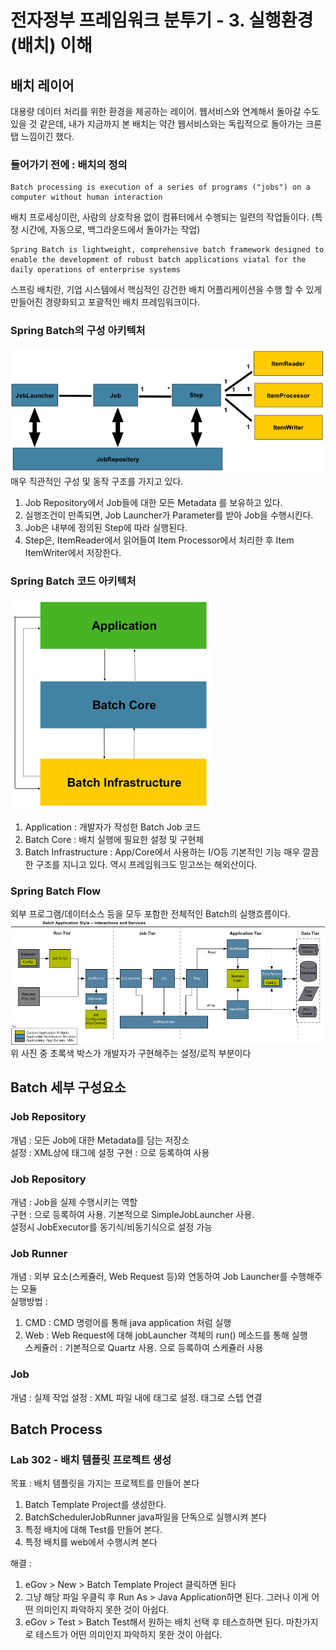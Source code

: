 # 전자정부 프레임워크 분투기 - 3. 실행환경(배치) 이해
## 배치 레이어
대용량 데이터 처리를 위한 환경을 제공하는 레이어. 웹서비스와 연계해서 돌아갈 수도 있을 것 같은데, 내가 지금까지 본 배치는 약간 웹서비스와는 독립적으로 돌아가는 크론탭 느낌이긴 했다.  

### 들어가기 전에 : 배치의 정의
    Batch processing is execution of a series of programs ("jobs") on a computer without human interaction

배치 프로세싱이란, 사람의 상호작용 없이 컴퓨터에서 수행되는 일련의 작업들이다. (특정 시간에, 자동으로, 백그라운드에서 돌아가는 작업)  

    Spring Batch is lightweight, comprehensive batch framework designed to enable the development of robust batch applications viatal for the daily operations of enterprise systems

스프링 배치란, 기업 시스템에서 핵심적인 강건한 배치 어플리케이션을 수행 할 수 있게 만들어진 경량화되고 포괄적인 배치 프레임워크이다.

### Spring Batch의 구성 아키텍처
![](image/spring-batch-reference-model2.png)  
매우 직관적인 구성 및 동작 구조를 가지고 있다.
1. Job Repository에서 Job들에 대한 모든 Metadata 를 보유하고 있다.
2. 실행조건이 만족되면, Job Launcher가 Parameter를 받아 Job을 수행시킨다.
3. Job은 내부에 정의된 Step에 따라 실행된다.
4. Step은, ItemReader에서 읽어들여 Item Processor에서 처리한 후 Item ItemWriter에서 저장한다.

### Spring Batch 코드 아키텍처
![](image/spring-batch-layer.png)  
1. Application : 개발자가 작성한 Batch Job 코드
2. Batch Core : 배치 실행에 필요한 설정 및 구현체
3. Batch Infrastructure : App/Core에서 사용하는 I/O등 기본적인 기능
매우 깔끔한 구조를 지니고 있다. 역시 프레임워크도 믿고쓰는 해외산이다.

### Spring Batch Flow
외부 프로그램/데이터소스 등을 모두 포함한 전체적인 Batch의 실행흐름이다.  
![](image/spring-batch-reference-model.png)  
위 사진 중 초록색 박스가 개발자가 구현해주는 설정/로직 부분이다

## Batch 세부 구성요소
### Job Repository
개념 : 모든 Job에 대한 Metadata를 담는 저장소  
설정 : XML상에 <job-reposity> 태그에 설정
구현 : <bean>으로 등록하여 사용

### Job Repository
개념 : Job을 실제 수행시키는 역할  
구현 : <bean>으로 등록하여 사용. 기본적으로 SimpleJobLauncher 사용.  
설정시 JobExecutor를 동기식/비동기식으로 설정 가능

### Job Runner
개념 : 외부 요소(스케쥴러, Web Request 등)와 연동하여 Job Launcher를 수행해주는 모듈  
실행방법 : 
1. CMD : CMD 명령어를 통해 java application 처럼 실행
2. Web : Web Request에 대해 jobLauncher 객체의 run() 메소드를 통해 실행  
스케쥴러 : 기본적으로 Quartz 사용. <bean>으로 등록하여 스케쥴러 사용

### Job
개념 : 실제 작업
설정 : XML 파일 내에 <job> 태그로 설정. <step> 태그로 스텝 연결

## Batch Process

### Lab 302 - 배치 템플릿 프로젝트 생성
목표 : 배치 템플릿을 가지는 프로젝트를 만들어 본다
1. Batch Template Project를 생성한다.
2. BatchSchedulerJobRunner java파일을 단독으로 실행시켜 본다
3. 특정 배치에 대해 Test를 만들어 본다.
4. 특정 배치를 web에서 수행시켜 본다

해결 :
1. eGov > New > Batch Template Project 클릭하면 된다
2. 그냥 해당 파일 우클릭 후 Run As > Java Application하면 된다. 그러나 이게 어떤 의미인지 파악하지 못한 것이 아쉽다.
3. eGov > Test > Batch Test해서 원하는 배치 선택 후 테스흐하면 된다. 마찬가지로 테스트가 어떤 의미인지 파악하지 못한 것이 아쉽다.